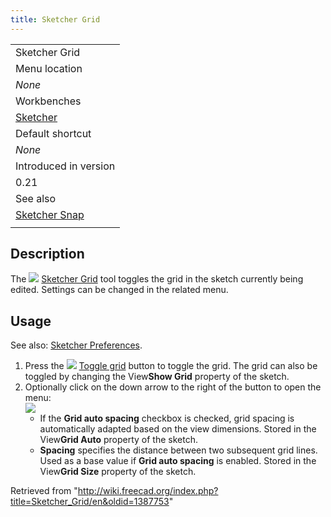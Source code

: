 ```yaml
---
title: Sketcher Grid
---
```


|                                                      |
| ---------------------------------------------------- |
| Sketcher Grid                                        |
| Menu location                                        |
| _None_                                               |
| Workbenches                                          |
| [Sketcher](/Sketcher_Workbench "Sketcher Workbench") |
| Default shortcut                                     |
| _None_                                               |
| Introduced in version                                |
| 0.21                                                 |
| See also                                             |
| [Sketcher Snap](/Sketcher_Snap "Sketcher Snap")      |
|                                                      |

## Description

The ![](/images/Sketcher_Grid.svg) [Sketcher Grid](/Sketcher_Grid "Sketcher Grid") tool toggles the grid in the sketch currently being edited. Settings can be changed in the related menu.

## Usage

See also: [Sketcher Preferences](/Sketcher_Preferences#Grid "Sketcher Preferences").

1. Press the ![](/images/Sketcher_Grid.svg) [Toggle grid](/Sketcher_Grid "Sketcher Grid") button to toggle the grid. The grid can also be toggled by changing the View**Show Grid** property of the sketch.
2. Optionally click on the down arrow to the right of the button to open the menu:  
   ![](/images/Sketcher_Grid_Menu.png)
   - If the **Grid auto spacing** checkbox is checked, grid spacing is automatically adapted based on the view dimensions. Stored in the View**Grid Auto** property of the sketch.
   - **Spacing** specifies the distance between two subsequent grid lines. Used as a base value if **Grid auto spacing** is enabled. Stored in the View**Grid Size** property of the sketch.

Retrieved from "<http://wiki.freecad.org/index.php?title=Sketcher_Grid/en&oldid=1387753>"
